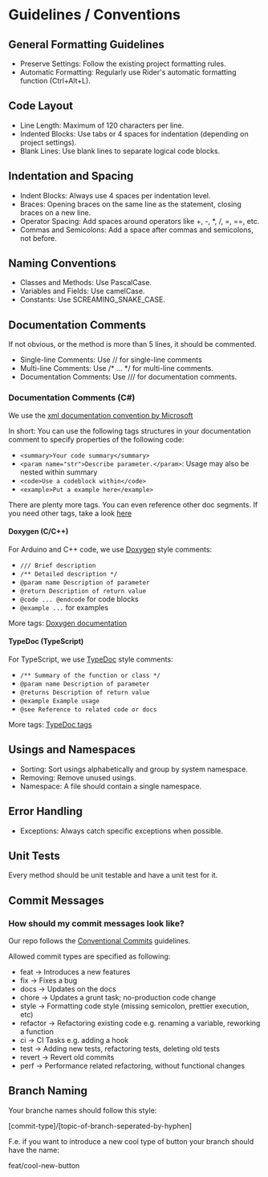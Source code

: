 # Guidelines / Conventions

## General Formatting Guidelines

- Preserve Settings: Follow the existing project formatting rules.
- Automatic Formatting: Regularly use Rider's automatic formatting function (Ctrl+Alt+L).

## Code Layout

- Line Length: Maximum of 120 characters per line.
- Indented Blocks: Use tabs or 4 spaces for indentation (depending on project settings).
- Blank Lines: Use blank lines to separate logical code blocks.

## Indentation and Spacing

- Indent Blocks: Always use 4 spaces per indentation level.
- Braces: Opening braces on the same line as the statement, closing braces on a new line.
- Operator Spacing: Add spaces around operators like +, -, *, /, =, ==, etc.
- Commas and Semicolons: Add a space after commas and semicolons, not before.

## Naming Conventions

- Classes and Methods: Use PascalCase.
- Variables and Fields: Use camelCase.
- Constants: Use SCREAMING_SNAKE_CASE.

## Documentation Comments

If not obvious, or the method is more than 5 lines, it should be commented.

- Single-line Comments: Use // for single-line comments
- Multi-line Comments: Use /* ... */ for multi-line comments.
- Documentation Comments: Use /// for documentation comments.

### Documentation Comments (C#)

We use the <a href="https://learn.microsoft.com/de-de/dotnet/csharp/language-reference/xmldoc/">xml documentation
convention by Microsoft</a>

In short: You can use the following tags structures in your documentation comment to specify properties of the following
code:

- ```<summary>Your code summary</summary>```
- ```<param name="str">Describe parameter.</param>```: Usage may also be nested within summary
- ```<code>Use a codeblock within</code>```
- ```<example>Put a example here</example>```

There are plenty more tags. You can even reference other doc segments.
If you need other tags, take a
look <a href="https://learn.microsoft.com/en-us/dotnet/csharp/language-reference/xmldoc/recommended-tags">here</a>

#### Doxygen (C/C++)

For Arduino and C++ code, we use [Doxygen](https://www.doxygen.nl/manual/docblocks.html) style comments:

- `/// Brief description`
- `/** Detailed description */`
- `@param name Description of parameter`
- `@return Description of return value`
- `@code ... @endcode` for code blocks
- `@example ...` for examples

More tags: [Doxygen documentation](https://www.doxygen.nl/manual/commands.html)

#### TypeDoc (TypeScript)

For TypeScript, we use [TypeDoc](https://typedoc.org/guides/doccomments/) style comments:

- `/** Summary of the function or class */`
- `@param name Description of parameter`
- `@returns Description of return value`
- `@example Example usage`
- `@see Reference to related code or docs`

More tags: [TypeDoc tags](https://typedoc.org/guides/doccomments/#supported-tags)

## Usings and Namespaces

- Sorting: Sort usings alphabetically and group by system namespace.
- Removing: Remove unused usings.
- Namespace: A file should contain a single namespace.

## Error Handling

- Exceptions: Always catch specific exceptions when possible.

## Unit Tests

Every method should be unit testable and have a unit test for it.

## Commit Messages

### How should my commit messages look like?

Our repo follows the <a href="https://www.conventionalcommits.org/en/v1.0.0/">Conventional Commits</a> guidelines.

Allowed commit types are specified as following:

- feat -> Introduces a new features
- fix -> Fixes a bug
- docs -> Updates on the docs
- chore -> Updates a grunt task; no-production code change
- style -> Formatting code style (missing semicolon, prettier execution, etc)
- refactor -> Refactoring existing code e.g. renaming a variable, reworking a function
- ci -> CI Tasks e.g. adding a hook
- test -> Adding new tests, refactoring tests, deleting old tests
- revert -> Revert old commits
- perf -> Performance related refactoring, without functional changes

## Branch Naming

Your branche names should follow this style:

[commit-type]/[topic-of-branch-seperated-by-hyphen]

F.e. if you want to introduce a new cool type of button your branch should have the name:

feat/cool-new-button
